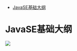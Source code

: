 <!-- GFM-TOC -->
* [JavaSE基础大纲](#javase基础大纲)   
<!-- GFM-TOC -->
# JavaSE基础大纲
![](http://naotu.baidu.com/file/4533aadd47ed9c190b9384b194ee9db1) 